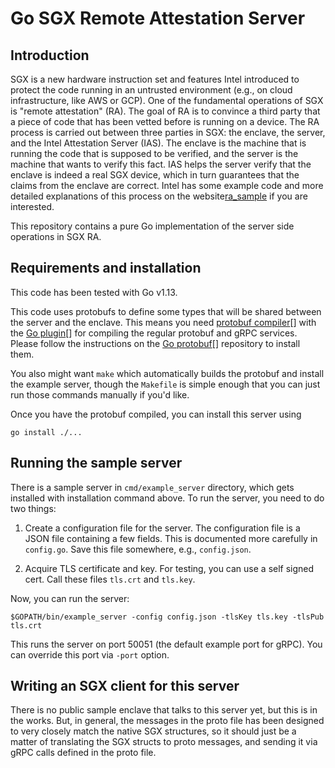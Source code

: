 # Go SGX Remote Attestation Server

## Introduction

SGX is a new hardware instruction set and features Intel introduced to
protect the code running in an untrusted environment (e.g., on cloud
infrastructure, like AWS or GCP). One of the fundamental operations of
SGX is "remote attestation" (RA). The goal of RA is to convince a
third party that a piece of code that has been vetted before is
running on a device. The RA process is carried out between three
parties in SGX: the enclave, the server, and the Intel Attestation
Server (IAS). The enclave is the machine that is running the code that
is supposed to be verified, and the server is the machine that wants
to verify this fact. IAS helps the server verify that the enclave is
indeed a real SGX device, which in turn guarantees that the claims
from the enclave are correct. Intel has some example code and more
detailed explanations of this process on the website[ra_sample][] if
you are interested.

This repository contains a pure Go implementation of the server side
operations in SGX RA.

[ra_sample]: https://software.intel.com/en-us/articles/code-sample-intel-software-guard-extensions-remote-attestation-end-to-end-example


## Requirements and installation

This code has been tested with Go v1.13.

This code uses protobufs to define some types that will be shared
between the server and the enclave. This means you need [protobuf
compiler][protoc][] with the [Go plugin][protobuf][] for compiling the
regular protobuf and gRPC services. Please follow the instructions on
the [Go protobuf][protobuf][] repository to install them.

You also might want `make` which automatically builds the protobuf and
install the example server, though the `Makefile` is simple enough
that you can just run those commands manually if you'd like.

Once you have the protobuf compiled, you can install this server
using

    go install ./...

[protoc]: https://developers.google.com/protocol-buffers/docs/downloads
[protobuf]: https://github.com/golang/protobuf


## Running the sample server

There is a sample server in `cmd/example_server` directory, which gets
installed with installation command above. To run the server, you need
to do two things:

1. Create a configuration file for the server. The configuration file
   is a JSON file containing a few fields. This is documented more
   carefully in `config.go`. Save this file somewhere, e.g.,
   `config.json`.

2. Acquire TLS certificate and key. For testing, you can use a
   self signed cert. Call these files `tls.crt` and `tls.key`.

Now, you can run the server:

    $GOPATH/bin/example_server -config config.json -tlsKey tls.key -tlsPub tls.crt

This runs the server on port 50051 (the default example port for
gRPC). You can override this port via `-port` option.


## Writing an SGX client for this server

There is no public sample enclave that talks to this server yet, but
this is in the works. But, in general, the messages in the proto file
has been designed to very closely match the native SGX structures, so
it should just be a matter of translating the SGX structs to proto
messages, and sending it via gRPC calls defined in the proto file.
